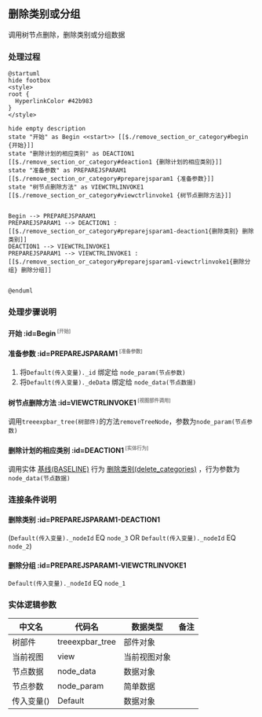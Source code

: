 ## 删除类别或分组 <!-- {docsify-ignore-all} -->

   调用树节点删除，删除类别或分组数据

### 处理过程

```plantuml
@startuml
hide footbox
<style>
root {
  HyperlinkColor #42b983
}
</style>

hide empty description
state "开始" as Begin <<start>> [[$./remove_section_or_category#begin {开始}]]
state "删除计划的相应类别" as DEACTION1  [[$./remove_section_or_category#deaction1 {删除计划的相应类别}]]
state "准备参数" as PREPAREJSPARAM1  [[$./remove_section_or_category#preparejsparam1 {准备参数}]]
state "树节点删除方法" as VIEWCTRLINVOKE1  [[$./remove_section_or_category#viewctrlinvoke1 {树节点删除方法}]]


Begin --> PREPAREJSPARAM1
PREPAREJSPARAM1 --> DEACTION1 : [[$./remove_section_or_category#preparejsparam1-deaction1{删除类别} 删除类别]]
DEACTION1 --> VIEWCTRLINVOKE1
PREPAREJSPARAM1 --> VIEWCTRLINVOKE1 : [[$./remove_section_or_category#preparejsparam1-viewctrlinvoke1{删除分组} 删除分组]]


@enduml
```


### 处理步骤说明

#### 开始 :id=Begin<sup class="footnote-symbol"> <font color=gray size=1>[开始]</font></sup>




#### 准备参数 :id=PREPAREJSPARAM1<sup class="footnote-symbol"> <font color=gray size=1>[准备参数]</font></sup>



1. 将`Default(传入变量)._id` 绑定给  `node_param(节点参数)`
2. 将`Default(传入变量)._deData` 绑定给  `node_data(节点数据)`

#### 树节点删除方法 :id=VIEWCTRLINVOKE1<sup class="footnote-symbol"> <font color=gray size=1>[视图部件调用]</font></sup>



调用`treeexpbar_tree(树部件)`的方法`removeTreeNode`，参数为`node_param(节点参数)`
#### 删除计划的相应类别 :id=DEACTION1<sup class="footnote-symbol"> <font color=gray size=1>[实体行为]</font></sup>



调用实体 [基线(BASELINE)](module/Base/baseline.md) 行为 [删除类别(delete_categories)](module/Base/baseline#行为) ，行为参数为`node_data(节点数据)`

### 连接条件说明
#### 删除类别 :id=PREPAREJSPARAM1-DEACTION1

(```Default(传入变量)._nodeId``` EQ ```node_3``` OR ```Default(传入变量)._nodeId``` EQ ```node_2```)
#### 删除分组 :id=PREPAREJSPARAM1-VIEWCTRLINVOKE1

```Default(传入变量)._nodeId``` EQ ```node_1```


### 实体逻辑参数

|    中文名   |    代码名    |  数据类型      |备注 |
| --------| --------| --------  | --------   |
|树部件|treeexpbar_tree|部件对象||
|当前视图|view|当前视图对象||
|节点数据|node_data|数据对象||
|节点参数|node_param|简单数据||
|传入变量(<i class="fa fa-check"/></i>)|Default|数据对象||
